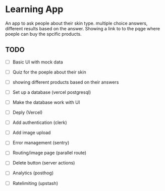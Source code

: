 # Learning App

An app to ask people about their skin type. multiple choice answers, different results based on the answer. Showing a link to to the pqge where poeple can buy the spcific products. 

## TODO

- [ ] Basic UI with mock data
- [ ] Quiz for the poeple about their skin
- [ ] showing different products based on their answers








- [ ] Set up a database (vercel postgresql)
- [ ] Make the database work with UI
- [ ] Deply (Vercel)    
- [ ] Add authentication (clerk)
- [ ] Add image upload
- [ ] Error management (sentry)
- [ ] Routing/image page (parallel route)
- [ ] Delete button (server actions)
- [ ] Analytics (posthog)
- [ ] Ratelimiting (upstash)
